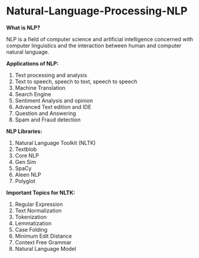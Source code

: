 ﻿# Natural-Language-Processing-NLP


**What is NLP?**

NLP is a field of computer science and artificial intelligence concerned with computer linguistics and the interaction between human and computer natural language.

**Applications of NLP:**

1. Text processing and analysis
2. Text to speech, speech to text, speech to speech
3. Machine Translation
4. Search Engine
5. Sentiment Analysis and opinion
6. Advanced Text edition and IDE
7. Question and Answering
8. Spam and Fraud detection

**NLP Libraries:**

1. Natural Language Toolkit (NLTK)
2. Textblob
3. Core NLP
4. Gen Sim
5. SpaCy
6. Aleen NLP
7. Polyglot

**Important Topics for NLTK:**

1. Regular Expression
2. Text Normalization
3. Tokenization
4. Lemmatization
5. Case Folding
6. Minimum Edit Distance
7. Context Free Grammar
8. Natural Language Model

